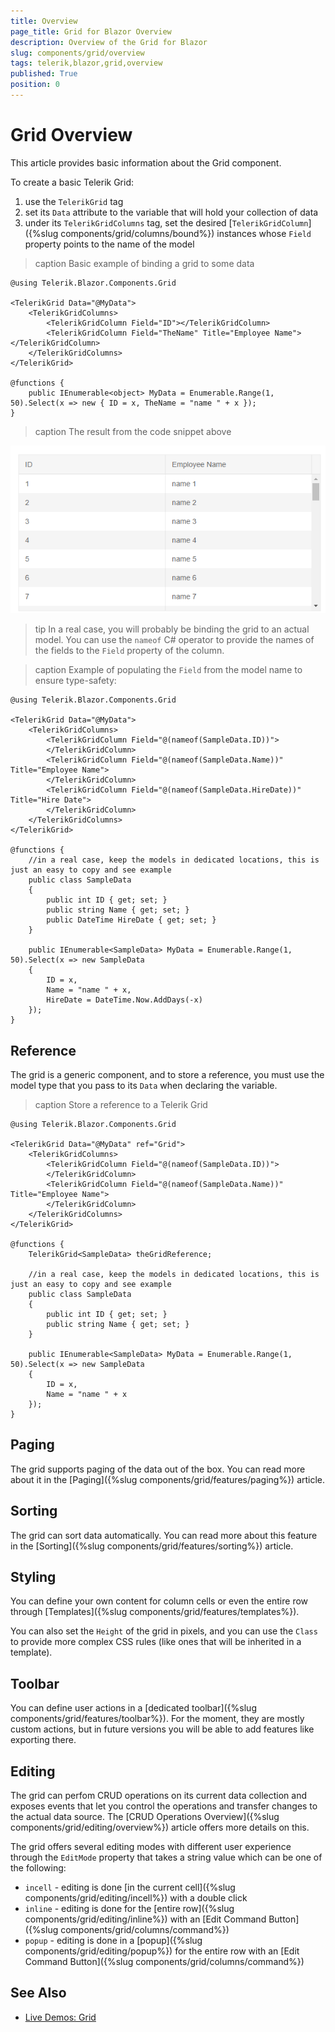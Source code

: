 ```yaml
---
title: Overview
page_title: Grid for Blazor Overview
description: Overview of the Grid for Blazor
slug: components/grid/overview
tags: telerik,blazor,grid,overview
published: True
position: 0
---
```


# Grid Overview

This article provides basic information about the Grid component.

To create a basic Telerik Grid:

1. use the `TelerikGrid` tag
1. set its `Data` attribute to the variable that will hold your collection of data
1. under its `TelerikGridColumns` tag, set the desired [`TelerikGridColumn`]({%slug components/grid/columns/bound%}) instances whose `Field` property points to the name of the model

>caption Basic example of binding a grid to some data

````CSHTML
@using Telerik.Blazor.Components.Grid

<TelerikGrid Data="@MyData">
	<TelerikGridColumns>
		<TelerikGridColumn Field="ID"></TelerikGridColumn>
		<TelerikGridColumn Field="TheName" Title="Employee Name"></TelerikGridColumn>
	</TelerikGridColumns>
</TelerikGrid>

@functions {
	public IEnumerable<object> MyData = Enumerable.Range(1, 50).Select(x => new { ID = x, TheName = "name " + x });
}
````

>caption The result from the code snippet above

![](images/basic-grid.png)

>tip In a real case, you will probably be binding the grid to an actual model. You can use the `nameof` C# operator to provide the names of the fields to the `Field` property of the column.

>caption Example of populating the `Field` from the model name to ensure type-safety:

````CSHTML
@using Telerik.Blazor.Components.Grid

<TelerikGrid Data="@MyData">
	<TelerikGridColumns>
		<TelerikGridColumn Field="@(nameof(SampleData.ID))">
		</TelerikGridColumn>
		<TelerikGridColumn Field="@(nameof(SampleData.Name))" Title="Employee Name">
		</TelerikGridColumn>
		<TelerikGridColumn Field="@(nameof(SampleData.HireDate))" Title="Hire Date">
		</TelerikGridColumn>
	</TelerikGridColumns>
</TelerikGrid>

@functions {
    //in a real case, keep the models in dedicated locations, this is just an easy to copy and see example
	public class SampleData
	{
		public int ID { get; set; }
		public string Name { get; set; }
		public DateTime HireDate { get; set; }
	}

	public IEnumerable<SampleData> MyData = Enumerable.Range(1, 50).Select(x => new SampleData
	{
		ID = x,
		Name = "name " + x,
		HireDate = DateTime.Now.AddDays(-x)
	});
}
````

## Reference

The grid is a generic component, and to store a reference, you must use the model type that you pass to its `Data` when declaring the variable.

>caption Store a reference to a Telerik Grid

````CSHTML
@using Telerik.Blazor.Components.Grid

<TelerikGrid Data="@MyData" ref="Grid">
	<TelerikGridColumns>
		<TelerikGridColumn Field="@(nameof(SampleData.ID))">
		</TelerikGridColumn>
		<TelerikGridColumn Field="@(nameof(SampleData.Name))" Title="Employee Name">
		</TelerikGridColumn>
	</TelerikGridColumns>
</TelerikGrid>

@functions {
    TelerikGrid<SampleData> theGridReference;

    //in a real case, keep the models in dedicated locations, this is just an easy to copy and see example
	public class SampleData
	{
		public int ID { get; set; }
		public string Name { get; set; }
	}

	public IEnumerable<SampleData> MyData = Enumerable.Range(1, 50).Select(x => new SampleData
	{
		ID = x,
		Name = "name " + x
	});
}
````


## Paging

The grid supports paging of the data out of the box. You can read more about it in the [Paging]({%slug components/grid/features/paging%}) article.

## Sorting

The grid can sort data automatically. You can read more about this feature in the [Sorting]({%slug components/grid/features/sorting%}) article.

## Styling

You can define your own content for column cells or even the entire row through [Templates]({%slug components/grid/features/templates%}).

You can also set the `Height` of the grid in pixels, and you can use the `Class` to provide more complex CSS rules (like ones that will be inherited in a template).

## Toolbar

You can define user actions in a [dedicated toolbar]({%slug components/grid/features/toolbar%}). For the moment, they are mostly custom actions, but in future versions you will be able to add features like exporting there.

## Editing

The grid can perfom CRUD operations on its current data collection and exposes events that let you control the operations and transfer changes to the actual data source. The [CRUD Operations Overview]({%slug components/grid/editing/overview%}) article offers more details on this.

The grid offers several editing modes with different user experience through the `EditMode` property that takes a string value which can be one of the following:

* `incell` - editing is done [in the current cell]({%slug components/grid/editing/incell%}) with a double click
* `inline` - editing is done for the [entire row]({%slug components/grid/editing/inline%}) with an [Edit Command Button]({%slug components/grid/columns/command%})
* `popup` - editing is done in a [popup]({%slug components/grid/editing/popup%}) for the entire row with an [Edit Command Button]({%slug components/grid/columns/command%})

## See Also

  * [Live Demos: Grid](https://demos.telerik.com/blazor/grid/index)

